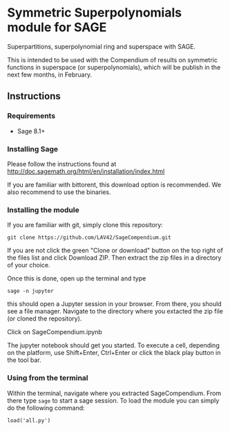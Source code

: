 # Symmetric Superpolynomials module for SAGE
Superpartitions, superpolynomial ring and superspace with SAGE.

This is intended to be used with the Compendium of results on symmetric functions in superspace (or superpolynomials), which will be publish in the next few months, in February.

## Instructions
### Requirements
- Sage 8.1+

### Installing Sage
Please follow the instructions found at
http://doc.sagemath.org/html/en/installation/index.html

If you are familiar with bittorent, this download option is recommended. We also recommend to use the binaries.

### Installing the module
If you are familiar with git, simply clone this repository:

`git clone https://github.com/LAV42/SageCompendium.git`

If you are not click the green "Clone or download" button on the top right of the files list and click Download ZIP.
Then extract the zip files in a directory of your choice.

Once this is done, open up the terminal and type

`sage -n jupyter`

this should open a Jupyter session in your browser. From there, you should see a file manager.
Navigate to the directory where you extacted the zip file (or cloned the repository).

Click on SageCompendium.ipynb

The jupyter notebook should get you started. To execute a cell, depending on the platform, use Shift+Enter, Ctrl+Enter or click the black play button in the tool bar.

### Using from the terminal
Within the terminal, navigate where you extracted SageCompendium. From there type `sage` to start a sage session. To load the module you can simply do the following command:

`load('all.py')`
